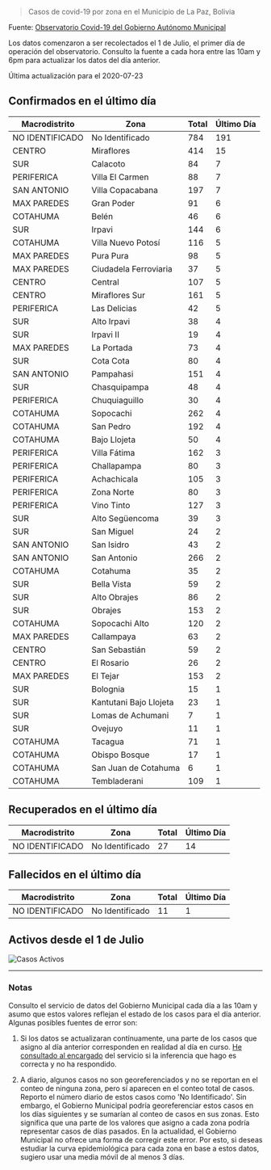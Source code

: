 > Casos de covid-19 por zona en el Municipio de La Paz, Bolivia

Fuente: [Observatorio Covid-19 del Gobierno Autónomo Municipal](http://observatoriocovid19.lapaz.bo/observatorio/index.php/datos-abiertos-covid)

Los datos comenzaron a ser recolectados el 1 de Julio, el primer día de operación del observatorio. Consulto la fuente a cada hora entre las 10am y 6pm para actualizar los datos del día anterior.

Última actualización para el 2020-07-23

## Confirmados en el último día

| Macrodistrito   | Zona                   |   Total |   Último Día |
|-----------------|------------------------|---------|--------------|
| NO IDENTIFICADO | No Identificado        |     784 |          191 |
| CENTRO          | Miraflores             |     414 |           15 |
| SUR             | Calacoto               |      84 |            7 |
| PERIFERICA      | Villa El Carmen        |      88 |            7 |
| SAN ANTONIO     | Villa Copacabana       |     197 |            7 |
| MAX PAREDES     | Gran Poder             |      91 |            6 |
| COTAHUMA        | Belén                  |      46 |            6 |
| SUR             | Irpavi                 |     144 |            6 |
| COTAHUMA        | Villa Nuevo Potosí     |     116 |            5 |
| MAX PAREDES     | Pura Pura              |      98 |            5 |
| MAX PAREDES     | Ciudadela Ferroviaria  |      37 |            5 |
| CENTRO          | Central                |     107 |            5 |
| CENTRO          | Miraflores Sur         |     161 |            5 |
| PERIFERICA      | Las Delicias           |      42 |            5 |
| SUR             | Alto Irpavi            |      38 |            4 |
| SUR             | Irpavi II              |      19 |            4 |
| MAX PAREDES     | La Portada             |      73 |            4 |
| SUR             | Cota Cota              |      80 |            4 |
| SAN ANTONIO     | Pampahasi              |     151 |            4 |
| SUR             | Chasquipampa           |      48 |            4 |
| PERIFERICA      | Chuquiaguillo          |      30 |            4 |
| COTAHUMA        | Sopocachi              |     262 |            4 |
| COTAHUMA        | San Pedro              |     192 |            4 |
| COTAHUMA        | Bajo Llojeta           |      50 |            4 |
| PERIFERICA      | Villa Fátima           |     162 |            3 |
| PERIFERICA      | Challapampa            |      80 |            3 |
| PERIFERICA      | Achachicala            |     105 |            3 |
| PERIFERICA      | Zona Norte             |      80 |            3 |
| PERIFERICA      | Vino Tinto             |     127 |            3 |
| SUR             | Alto Següencoma        |      39 |            3 |
| SUR             | San Miguel             |      24 |            2 |
| SAN ANTONIO     | San Isidro             |      43 |            2 |
| SAN ANTONIO     | San Antonio            |     266 |            2 |
| COTAHUMA        | Cotahuma               |      35 |            2 |
| SUR             | Bella Vista            |      59 |            2 |
| SUR             | Alto Obrajes           |      86 |            2 |
| SUR             | Obrajes                |     153 |            2 |
| COTAHUMA        | Sopocachi Alto         |     120 |            2 |
| MAX PAREDES     | Callampaya             |      63 |            2 |
| CENTRO          | San Sebastián          |      59 |            2 |
| CENTRO          | El Rosario             |      26 |            2 |
| MAX PAREDES     | El Tejar               |     153 |            2 |
| SUR             | Bolognia               |      15 |            1 |
| SUR             | Kantutani Bajo Llojeta |      23 |            1 |
| SUR             | Lomas de Achumani      |       7 |            1 |
| SUR             | Ovejuyo                |      11 |            1 |
| COTAHUMA        | Tacagua                |      71 |            1 |
| COTAHUMA        | Obispo Bosque          |      17 |            1 |
| COTAHUMA        | San Juan de Cotahuma   |       6 |            1 |
| COTAHUMA        | Tembladerani           |     109 |            1 |

## Recuperados en el último día

| Macrodistrito   | Zona            |   Total |   Último Día |
|-----------------|-----------------|---------|--------------|
| NO IDENTIFICADO | No Identificado |      27 |           14 |

## Fallecidos en el último día

| Macrodistrito   | Zona            |   Total |   Último Día |
|-----------------|-----------------|---------|--------------|
| NO IDENTIFICADO | No Identificado |      11 |            1 |

## Activos desde el 1 de Julio

![Casos Activos](activos.png)

---

### Notas

Consulto el servicio de datos del Gobierno Municipal cada día a las 10am y asumo que estos valores reflejan el estado de los casos para el día anterior. Algunas posibles fuentes de error son:

1. Si los datos se actualizaran contínuamente, una parte de los casos que asigno al día anterior corresponden en realidad al día en curso. [He consultado al encargado](https://twitter.com/mauforonda/status/1278727234765959168) del servicio si la inferencia que hago es correcta y no ha respondido.

2. A diario, algunos casos no son georeferenciados y no se reportan en el conteo de ninguna zona, pero sí aparecen en el conteo total de casos. Reporto el número diario de estos casos como 'No Identificado'.  Sin embargo, el Gobierno Municipal podría georeferenciar estos casos en los días siguientes y se sumarían al conteo de casos en sus zonas. Esto significa que una parte de los valores que asigno a cada zona podría representar casos de días pasados. En la actualidad, el Gobierno Municipal no ofrece una forma de corregir este error. Por esto, si deseas estudiar la curva epidemiológica para cada zona en base a estos datos, sugiero usar una media móvil de al menos 3 días.